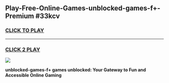 
## Play-Free-Online-Games-unblocked-games-f+-Premium #33kcv
<h3>
<a href="https://premium.freeplayer.one?title=unblocked-games-f+&ref=8M">CLICK TO PLAY</a></h3>
<hr>

<h3>
<a href="https://premium.freeplayer.one?title=unblocked-games-f+&ref=8M">CLICK 2 PLAY</a>
  
</h3>

<a href="https://premium.freeplayer.one?title=unblocked-games-f+&ref=8M"><img src="https://clearcache.store/games.png"></a>


**unblocked-games-f+ games unblocked: Your Gateway to Fun and Accessible Online Gaming**
